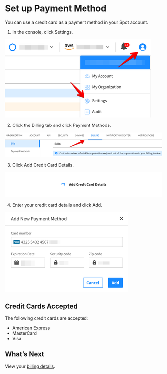 # Set up Payment Method

You can use a credit card as a payment method in your Spot account.

1. In the console, click Settings.

<img src="/administration/_media/payment-method-1.png" />

2. Click the Billing tab and click Payment Methods.

<img src="/administration/_media/payment-method-2.png" />

3. Click Add Credit Card Details.

<img src="/administration/_media/payment-method-3.png" />

4. Enter your credit card details and click Add.

<img src="/administration/_media/payment-method-4.png" />

## Credit Cards Accepted

The following credit cards are accepted:

- American Express
- MasterCard
- Visa

## What’s Next
View your [billing details](administration/organizations/billing-details).
